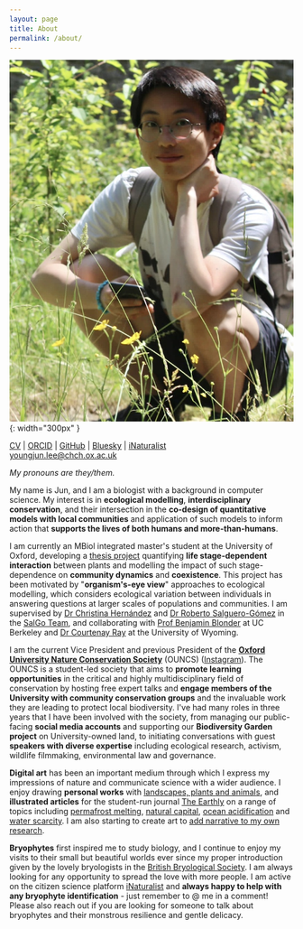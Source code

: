 ```yaml
---
layout: page
title: About
permalink: /about/
---
```


![profile picture](/assets/images/profile_picture.jpg){: width="300px" }

[CV](/assets/other/YJ_Lee_CV_122024.pdf) \| [ORCID](https://orcid.org/0000-0002-4989-9956) \|
[GitHub](https://github.com/yjkiwilee) \| [Bluesky](https://bsky.app/profile/yjmosslee.bsky.social) \| [iNaturalist](https://www.inaturalist.org/people/yjkiwilee)<br>
[youngjun.lee@chch.ox.ac.uk](mailto:youngjun.lee@chch.ox.ac.uk)

*My pronouns are they/them.*

My name is Jun, and I am a biologist with a background in computer science. My interest is in **ecological modelling**, **interdisciplinary conservation**, and their intersection in the **co-design of quantitative models with local communities** and application of such models to inform action that **supports the lives of both humans and more-than-humans**.

I am currently an MBiol integrated master's student at the University of Oxford, developing a [thesis project](/research/) quantifying **life stage-dependent interaction** between plants and modelling the impact of such stage-dependence on **community dynamics** and **coexistence**. This project has been motivated by "**organism's-eye view**" approaches to ecological modelling, which considers ecological variation between individuals in answering questions at larger scales of populations and communities. I am supervised by [Dr Christina Hernández](https://www.biology.ox.ac.uk/people/christina-hernandez) and [Dr Roberto Salguero-Gómez](https://www.biology.ox.ac.uk/people/rob-salguero-gomez) in the [SalGo Team](https://www.salgo.ox.ac.uk/), and collaborating with [Prof Benjamin Blonder](https://benjaminblonder.org/people/principal-investigator/) at UC Berkeley and [Dr Courtenay Ray](https://courtenayray.com/) at the University of Wyoming.

I am the current Vice President and previous President of the **[Oxford University Nature Conservation Society](https://oxconsocorg.wordpress.com/)** (OUNCS) ([Instagram](https://www.instagram.com/oxfordconservationsoc/)). The OUNCS is a student-led society that aims to **promote learning opportunities** in the critical and highly multidisciplinary field of conservation by hosting free expert talks and **engage members of the University with community conservation groups** and the invaluable work they are leading to protect local biodiversity. I've had many roles in three years that I have been involved with the society, from managing our public-facing **social media accounts** and supporting our **Biodiversity Garden project** on University-owned land, to initiating conversations with guest **speakers with diverse expertise** including ecological research, activism, wildlife filmmaking, environmental law and governance.

**Digital art** has been an important medium through which I express my impressions of nature and communicate science with a wider audience. I enjoy drawing **personal works** with [landscapes, plants and animals](/art/), and **illustrated articles** for the student-run journal [The Earthly](https://theearthly.co.uk) on a range of topics including [permafrost melting](https://theearthly.co.uk/2022/10/04/whats-happening-to-permafrost/), [natural capital](https://theearthly.co.uk/2023/09/17/natural-capital-is-ecosystem-valuation-really-the-solution/), [ocean acidification](https://theearthly.co.uk/2022/11/09/climate-changes-evil-twin-ocean-acidification-explained/) and [water scarcity](https://theearthly.co.uk/2023/06/05/where-did-all-the-water-go/). I am also starting to create art to [add narrative to my own research](/2024/12/08/bes-presentation/).

**Bryophytes** first inspired me to study biology, and I continue to enjoy my visits to their small but beautiful worlds ever since my proper introduction given by the lovely bryologists in the [British Bryological Society](https://www.britishbryologicalsociety.org.uk/). I am always looking for any opportunity to spread the love with more people. I am active on the citizen science platform [iNaturalist](https://www.inaturalist.org/people/yjkiwilee) and **always happy to help with any bryophyte identification** - just remember to @ me in a comment! Please also reach out if you are looking for someone to talk about bryophytes and their monstrous resilience and gentle delicacy.